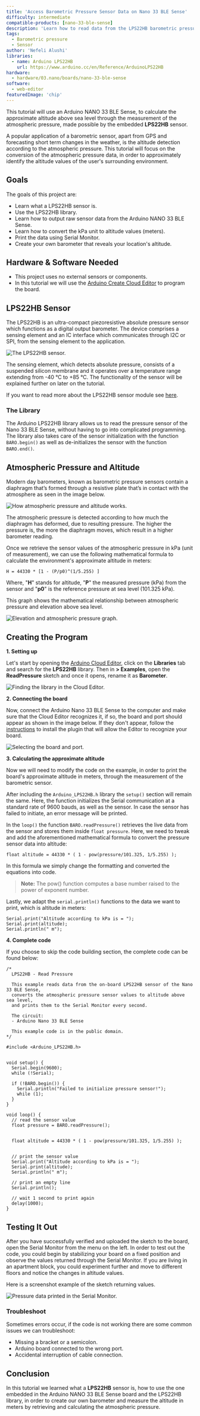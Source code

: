```yaml
---
title: 'Access Barometric Pressure Sensor Data on Nano 33 BLE Sense'
difficulty: intermediate
compatible-products: [nano-33-ble-sense]
description: 'Learn how to read data from the LPS22HB barometric pressure sensor on the Nano 33 BLE Sense board.'
tags:
  - Barometric pressure
  - Sensor
author: 'Nefeli Alushi'
libraries: 
  - name: Arduino LPS22HB
    url: https://www.arduino.cc/en/Reference/ArduinoLPS22HB
hardware:
  - hardware/03.nano/boards/nano-33-ble-sense
software:
  - web-editor
featuredImage: 'chip'
---
```


This tutorial will use an Arduino NANO 33 BLE Sense, to calculate the approximate altitude above sea level through the measurement of the atmospheric pressure, made possible by the embedded **LPS22HB** sensor. 

A popular application of a barometric sensor, apart from GPS and forecasting short term changes in the weather, is the altitude detection according to the atmospheric pressure. This tutorial will focus on the conversion of the atmospheric pressure data, in order to approximately identify the altitude values of the user's surrounding environment.


## Goals
The goals of this project are:
 - Learn what a LPS22HB sensor is.
 - Use the LPS22HB library.
 - Learn how to output raw sensor data from the Arduino NANO 33 BLE Sense.
 - Learn how to convert the kPa unit to altitude values (meters).
 - Print the data using Serial Monitor.
 - Create your own barometer that reveals your location's altitude.


## Hardware & Software Needed
* This project uses no external sensors or components. 
* In this tutorial we will use the [Arduino Create Cloud Editor](https://create.arduino.cc/editor) to program the board. 


## LPS22HB Sensor
The LPS22HB is an ultra-compact piezoresistive absolute pressure sensor which functions as a digital output barometer. The device comprises a sensing element and an IC interface which communicates through I2C or SPI, from the sensing element to the application. 

![The LPS22HB sensor.](assets/nano33BS*05*sensor.png)

The sensing element, which detects absolute pressure, consists of a suspended silicon membrane and it operates over a temperature range extending from -40 °C to +85 °C. The functionality of the sensor will be explained further on later on the tutorial.

If you want to read more about the LPS22HB sensor module see <a href="https://content.arduino.cc/assets/Nano*BLE*Sense*lps22hb.pdf" target="*blank">here</a>. 


### The Library
The Arduino LPS22HB library allows us to read the pressure sensor of the Nano 33 BLE Sense, without having to go into complicated programming. The library also takes care of the sensor initialization with the function `BARO.begin()` as well as de-initializes the sensor with the function `BARO.end()`. 


## Atmospheric Pressure and Altitude
Modern day barometers, known as barometric pressure sensors contain a diaphragm that’s formed through a resistive plate that’s in contact with the atmosphere as seen in the image below.

![How atmospheric pressure and altitude works.](assets/nano33BS*05*illustration.png)

The atmospheric pressure is detected according to how much the diaphragm has deformed, due to resulting pressure. The higher the pressure is, the more the diaphragm moves, which result in a higher barometer reading. 

Once we retrieve the sensor values of the atmospheric pressure in kPa (unit of measurement), we can use the following mathematical formula to calculate the environment's approximate altitude in meters:

` H = 44330 * [1 - (P/p0)^(1/5.255) ] `

Where, "**H**" stands for altitude, "**P**" the measured pressure (kPa) from the sensor and "**p0**" is the reference pressure at sea level (101.325 kPa).

This graph shows the mathematical relationship between atmospheric pressure and elevation above sea level. 

![Elevation and atmospheric pressure graph.](assets/nano33BS*05*graph.png)


## Creating the Program

**1. Setting up**

Let's start by opening the [Arduino Cloud Editor](https://create.arduino.cc/editor), click on the **Libraries** tab and search for the **LPS22HB** library. Then in **> Examples**, open the **ReadPressure** sketch and once it opens, rename it as **Barometer**.

![Finding the library in the Cloud Editor.](./assets/nano33BS*05*library.png)


**2. Connecting the board**

Now, connect the Arduino Nano 33 BLE Sense to the computer and make sure that the Cloud Editor recognizes it, if so, the board and port should appear as shown in the image below. If they don't appear, follow the [instructions](https://create.arduino.cc/getting-started/plugin/welcome) to install the plugin that will allow the Editor to recognize your board.


![Selecting the board and port.](assets/nano33BS*05*board_port.png)


**3. Calculating the approximate altitude**

Now we will need to modify the code on the example, in order to print the board's approximate altitude in meters, through the measurement of the barometric sensor.

After including the `Arduino_LPS22HB.h` library the `setup()` section will remain the same. Here, the function initializes the Serial communication at a standard rate of 9600 bauds, as well as the sensor. In case the sensor has failed to initiate, an error message will be printed.

In the `loop()` the function `BARO.readPressure()` retrieves the live data from the sensor and stores them inside `float pressure`. Here, we need to tweak and add the aforementioned mathematical formula to convert the pressure sensor data into altitude: 

`float altitude = 44330 * ( 1 - pow(pressure/101.325, 1/5.255) );`

In this formula we simply change the formatting and converted the equations into code. 

>**Note:** The pow() function computes a base number raised to the power of exponent number.

Lastly, we adapt the `serial.println()` functions to the data we want to print, which is altitude in meters:

```arduino
Serial.print("Altitude according to kPa is = ");
Serial.print(altitude);
Serial.println(" m");

```

**4. Complete code**

If you choose to skip the code building section, the complete code can be found below:

```arduino
/*
  LPS22HB - Read Pressure

  This example reads data from the on-board LPS22HB sensor of the Nano 33 BLE Sense, 
  converts the atmospheric pressure sensor values to altitude above sea level,
  and prints them to the Serial Monitor every second.

  The circuit:
  - Arduino Nano 33 BLE Sense

  This example code is in the public domain.
*/

#include <Arduino_LPS22HB.h>


void setup() {
  Serial.begin(9600);
  while (!Serial);

  if (!BARO.begin()) {
    Serial.println("Failed to initialize pressure sensor!");
    while (1);
  }
}

void loop() {
  // read the sensor value
  float pressure = BARO.readPressure();
  
 
  float altitude = 44330 * ( 1 - pow(pressure/101.325, 1/5.255) );
  

  // print the sensor value
  Serial.print("Altitude according to kPa is = ");
  Serial.print(altitude);
  Serial.println(" m");

  // print an empty line
  Serial.println();

  // wait 1 second to print again
  delay(1000);
}
```


## Testing It Out

After you have successfully verified and uploaded the sketch to the board, open the Serial Monitor from the menu on the left. In order to test out the code, you could begin by stabilizing your board on a fixed position and observe the values returned through the Serial Monitor. If you are living in an apartment block, you could experiment further and move to different floors and notice the changes in altitude values.

Here is a screenshot example of the sketch returning values.

![Pressure data printed in the Serial Monitor.](assets/nano33BS*05*printing_values.png)


### Troubleshoot

Sometimes errors occur, if the code is not working there are some common issues we can troubleshoot:
- Missing a bracket or a semicolon.
- Arduino board connected to the wrong port. 
- Accidental interruption of cable connection.


## Conclusion
In this tutorial we learned what a **LPS22HB** sensor is, how to use the one embedded in the Arduino NANO 33 BLE Sense board and the LPS22HB library, in order to create our own barometer and measure the altitude in meters by retrieving and calculating the atmospheric pressure.

